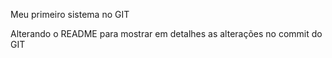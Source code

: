 Meu primeiro sistema no GIT


Alterando o README para mostrar em detalhes as alterações no commit do GIT